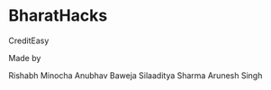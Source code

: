 # BharatHacks
CreditEasy


Made by 

Rishabh Minocha
Anubhav Baweja
Silaaditya Sharma
Arunesh Singh
